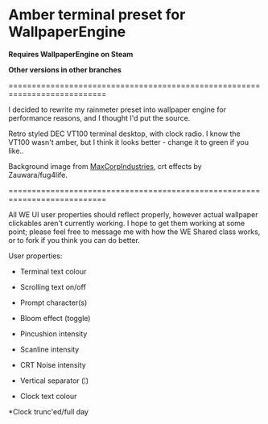 # Amber terminal preset for WallpaperEngine

**Requires WallpaperEngine on Steam**

**Other versions in other branches**

===========================================================================

I decided to rewrite my rainmeter preset into wallpaper engine for performance reasons, and I thought I'd put the source.

Retro styled DEC VT100 terminal desktop, with clock radio. I know the VT100 wasn't amber, but I think it looks better - change it to green if you like..

Background image from [MaxCorpIndustries](https://www.deviantart.com/maxcorpindustries/art/Vintage-Terminal-1-0-for-rainmeter-831562992), crt effects by Zauwara/fug4life.

===========================================================================

All WE UI user properties should reflect properly, however actual wallpaper clickables aren't currently working. I hope to get them working at some point; please feel free to message me with how the WE Shared class works, or to fork if you think you can do better.

User properties:
    
* Terminal text colour

* Scrolling text on/off
    
* Prompt character(s)
    
* Bloom effect (toggle)
    
* Pincushion intensity
    
* Scanline intensity
    
* CRT Noise intensity
    
* Vertical separator (¦)
    
* Clock text colour
    
*Clock trunc'ed/full day
